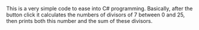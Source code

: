 This is a very simple code to ease into C# programming. 
Basically, after the button click it calculates the numbers of divisors of 7 between 0 and 25, then prints both this number and the sum of these divisors.
